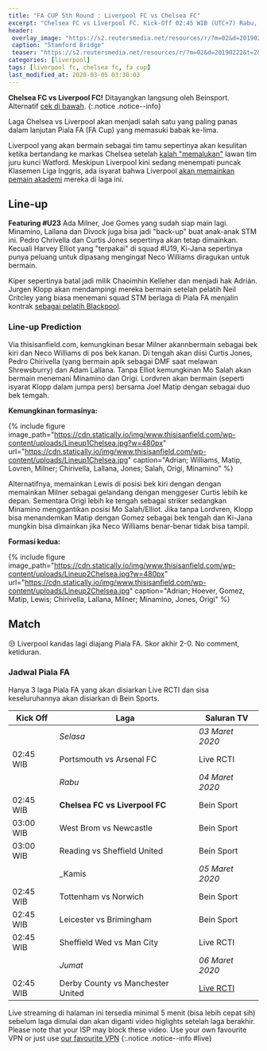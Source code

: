 ```yaml
---
title: "FA CUP 5th Round : Liverpool FC vs Chelsea FC" 
excerpt: "Chelsea FC vs Liverpool FC. Kick-Off 02:45 WIB (UTC+7) Rabu, 4 Maret 2020. Skor akhir: 2-0"
header:
 overlay_image: "https://s2.reutersmedia.net/resources/r/?m=02&d=20190222&t=2&i=1359255499&w=1200&r=LYNXNPEF1L0WD" 
 caption: "Stamford Bridge"
 teaser: "https://s2.reutersmedia.net/resources/r/?m=02&d=20190222&t=2&i=1359255499&w=480&r=LYNXNPEF1L0WD"
categories: [liverpool]
tags: [liverpool fc, chelsea fc, fa cup]
last_modified_at: 2020-03-05 03:30:03
---
```

**Chelsea FC vs Liverpool FC!** Ditayangkan langsung oleh Beinsport. Alternatif [cek di bawah](#live).
{:.notice .notice--info}

Laga Chelsea vs Liverpool akan menjadi salah satu yang paling panas dalam lanjutan Piala FA (FA Cup) yang memasuki babak ke-lima.

Liverpool yang akan bermain sebagai tim tamu sepertinya akan kesulitan ketika bertandang ke markas Chelsea setelah [kalah "memalukan"](https://www.catetan.pw/liverpool/away-vs-watford/) lawan tim juru kunci Watford. Meskipun Liverpool kini sedang menempati puncak Klasemen Liga Inggris, ada isyarat bahwa Liverpool [akan memainkan pemain akademi](https://www.catetan.pw/liverpool/fa-cup-home-vs-shrewsburry/) mereka di laga ini.

## Line-up

**Featuring #U23** Ada Milner, Joe Gomes yang sudah siap main lagi. Minamino, Lallana dan Divock juga bisa jadi "back-up" buat anak-anak STM ini. Pedro Chrivella dan Curtis Jones sepertinya akan tetap dimainkan. Kecuali Harvey Elliot yang "terpakai" di squad #U19, Ki-Jana sepertinya punya peluang untuk dipasang mengingat Neco Williams diragukan untuk bermain.

Kiper sepertinya batal jadi milik Chaoimhin Kelleher dan menjadi hak Adrián. Jurgen Klopp akan mendampingi mereka bermain setelah pelatih Neil Critcley yang biasa menemani squad STM berlaga di Piala FA menjalin kontrak [sebagai pelatih Blackpool](https://indonesia.liverpoolfc.com/news/indonesia-news/388948-neil-critchley-meninggalkan-posisinya-di-tim-liverpool-u23).

### Line-up Prediction

Via thisisanfield.com, kemungkinan besar Milner akannbermain sebagai bek kiri dan Neco Williams di pos bek kanan. Di tengah akan diisi Curtis Jones, Pedro Chirivella (yang bermain apik sebagai DMF saat melawan Shrewsburry) dan Adam Lallana. Tanpa Elliot kemungkinan Mo Salah akan bermain menemani Minamino dan Origi. Lordvren akan bermain (seperti isyarat Klopp dalam jumpa pers) bersama Joel Matip dengan sebagai duo bek temgah.

**Kemungkinan formasinya:**

{% include figure image_path="https://cdn.statically.io/img/www.thisisanfield.com/wp-content/uploads/Lineup1Chelsea.jpg?w=480px" url="https://cdn.statically.io/img/www.thisisanfield.com/wp-content/uploads/Lineup1Chelsea.jpg" caption="Adrian; Williams, Matip, Lovren, Milner; Chirivella, Lallana, Jones; Salah, Origi, Minamino" %}

Alternatifnya, memainkan Lewis di posisi bek kiri dengan dengan memainkan Milner sebagai gelandang dengan menggeser Curtis lebih ke depan. Sementara Origi lebih ke tengah sebagai striker sedangkan Minamino menggantikan posisi Mo Salah/Elliot. Jika tanpa Lordvren, Klopp bisa menandemkan Matip dengan Gomez sebagai bek tengah dan Ki-Jana mungkin bisa dimainkan jika Neco Williams benar-benar tidak bisa tampil.

**Formasi kedua:**

{% include figure image_path="https://cdn.statically.io/img/www.thisisanfield.com/wp-content/uploads/Lineup2Chelsea.jpg?w=480px" url="https://cdn.statically.io/img/www.thisisanfield.com/wp-content/uploads/Lineup2Chelsea.jpg" caption="Adrian; Hoever, Gomez, Matip, Lewis; Chirivella, Lallana, Milner; Minamino, Jones, Origi" %}

## Match

😒 Liverpool kandas lagi diajang Piala FA. Skor akhir 2-0. No comment, ketiduran.

### Jadwal Piala FA

Hanya 3 laga Piala FA yang akan disiarkan Live RCTI dan sisa keseluruhannya akan disiarkan di Bein Sports.

|Kick Off|Laga|Saluran TV|
|---|---|---|
||_Selasa_|_03 Maret 2020_|
|02:45 WIB|Portsmouth vs Arsenal FC|Live RCTI|
||_Rabu_|_04 Maret 2020_|
|02:45 WIB|**Chelsea FC vs Liverpool FC**|Bein Sport|
|03:00 WIB|West Brom vs Newcastle|Bein Sport|
|03:00 WIB|Reading vs Sheffield United|Bein Sport|
||_Kamis|_05 Maret 2020_|
|02:45 WIB|Tottenham vs Norwich|Bein Sport|
|02:45 WIB|Leicester vs Brimingham|Bein Sport|
|02:45 WIB|Sheffield Wed vs Man City|Live RCTI|
||_Jumat_|_06 Maret 2020_|
|02:45 WIB|Derby County vs Manchester United|[Live RCTI](/pengganti-rcti)|

Live streaming di halaman ini tersedia minimal 5 menit (bisa lebih cepat sih) sebelum laga dimulai dan akan diganti video higlights setelah laga berakhir.<br/>
Please note that your ISP may block these video. Use your own favourite VPN or just use [our favourite VPN](https://warp.plus/6SZjr)
{:.notice .notice--info #live}

<!--
{% include video provider="internal" id="/lfc-facup" %}
-->
